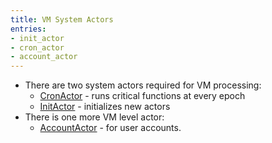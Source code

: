 ```yaml
---
title: VM System Actors
entries:
- init_actor
- cron_actor
- account_actor
---
```


- There are two system actors required for VM processing:
  - [CronActor](#CronActor) - runs critical functions at every epoch
  - [InitActor](#InitActor) - initializes new actors
- There is one more VM level actor:
  - [AccountActor](#AccountActor) - for user accounts.
